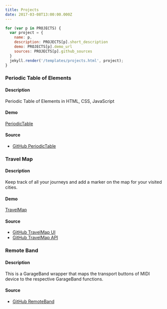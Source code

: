 ```yaml
---
title: Projects
date: 2017-03-08T13:00:00.000Z
---
```


[PeriodicTable]:https://edospadoni.github.io/periodic-table/
[GitHub PeriodicTable]:https://github.com/edospadoni/periodic-table
[TravelMap]:https://edospadoni.github.io/travels/
[GitHub TravelMap UI]:https://github.com/edospadoni/travelmap-ui
[GitHub TravelMap API]:https://github.com/edospadoni/travelmap-api
[GitHub RemoteBand]:https://github.com/edospadoni/remote-band

```javascript
for (var p in PROJECTS) {
  var project = {
    name: p,
    description: PROJECTS[p].short_description
    demo: PROJECTS[p].demo_url
    sources: PROJECTS[p].github_sources
  }
  jekyll.render('/templates/projects.html', project);
}
```

### Periodic Table of Elements

#### **Description**
Periodic Table of Elements in HTML, CSS, JavaScript

#### **Demo**
[PeriodicTable]

#### **Source**
- [GitHub PeriodicTable]



### Travel Map

#### **Description**
Keep track of all your journeys and add a marker on the map for your visited cities.

#### **Demo**
[TravelMap]

#### **Source**
- [GitHub TravelMap UI]
- [GitHub TravelMap API]



### Remote Band

#### **Description**
This is a GarageBand wrapper that maps the transport buttons of MIDI device to the respective GarageBand functions.

#### **Source**
- [GitHub RemoteBand]